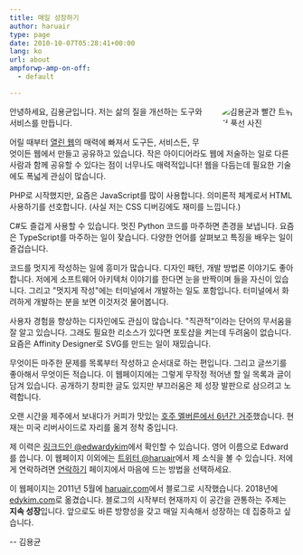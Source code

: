 ```yaml
---
title: 매일 성장하기
author: haruair
type: page
date: 2010-10-07T05:28:41+00:00
lang: ko
url: about
ampforwp-amp-on-off:
  - default

---
```


<img src="/assets/ko/profile-with-twit.png" alt="김용균과 빨간 트위터 풍선 사진" style="border-radius: 100%; max-width: 130px; float: right; margin-left: 30px; margin-bottom: 30px;" />

안녕하세요, 김용균입니다. 저는 삶의 질을 개선하는 도구와 서비스를 만듭니다.

어릴 때부터 [열린 웹](http://tantek.com/2010/281/b1/what-is-the-open-web)의 매력에 빠져서 도구든, 서비스든, 무엇이든 웹에서 만들고 공유하고 있습니다. 작은 아이디어라도 웹에 저술하는 일로 다른 사람과 함께 공유할 수 있다는 점이 너무나도 매력적입니다! 웹을 다듬는데 필요한 기술에도 폭넓게 관심이 많습니다.

PHP로 시작했지만, 요즘은 JavaScript를 많이 사용합니다. 의미론적 체계로서 HTML 사용하기를 선호합니다. (사실 저는 CSS 디버깅에도 재미를 느낍니다.)

C#도 즐겁게 사용할 수 있습니다. 멋진 Python 코드를 마주하면 존경을 보냅니다. 요즘은 TypeScript를 마주하는 일이 잦습니다. 다양한 언어를 살펴보고 특징을 배우는 일이 즐겁습니다.

코드를 멋지게 작성하는 일에 흥미가 많습니다. 디자인 패턴, 개발 방법론 이야기도 좋아합니다. 저에게 소프트웨어 아키텍처 이야기를 한다면 눈을 반짝이며 들을 자신이 있습니다. 그리고 "멋지게 작성"에는 터미널에서 개발하는 일도 포함입니다. 터미널에서 화려하게 개발하는 분을 보면 이것저것 물어봅니다.

사용자 경험을 향상하는 디자인에도 관심이 많습니다. "직관적"이라는 단어의 무서움을 잘 알고 있습니다. 그래도 필요한 리소스가 있다면 포토샵을 켜는데 두려움이 없습니다. 요즘은 Affinity Designer로 SVG를 만드는 일이 재밌습니다.

무엇이든 마주한 문제를 목록부터 작성하고 순서대로 하는 편입니다. 그리고 글쓰기를 좋아해서 무엇이든 적습니다. 이 웹페이지에는 그렇게 무작정 적어낸 할 일 목록과 글이 담겨 있습니다. 공개하기 창피한 글도 있지만 부끄러움은 제 성장 발판으로 삼으려고 노력합니다.

오랜 시간을 제주에서 보내다가 커피가 맛있는 [호주 멜버른에서 6년간 거주](https://edykim.com/ko/category/life-in-australia/)했습니다. 현재는 미국 리버사이드로 자리를 옮겨 정착 중입니다.

제 이력은 [링크드인 @edwardykim](https://linkedin.com/in/edwardykim/)에서 확인할 수 있습니다. 영어 이름으로 Edward를 씁니다. 이 웹페이지 이외에는 [트위터 @haruair](https://twitter.com/haruair/)에서 제 소식을 볼 수 있습니다. 저에게 연락하려면 [연락하기](https://edykim.com/ko/contact/) 페이지에서 마음에 드는 방법을 선택하세요.

이 웹페이지는 2011년 5월에 [haruair.com](https://haruair.com)에서 블로그로 시작했습니다. 2018년에 [edykim.com](https://edykim.com/ko)로 옮겼습니다. 블로그의 시작부터 현재까지 이 공간을 관통하는 주제는 **지속 성장**입니다. 앞으로도 바른 방향성을 갖고 매일 지속해서 성장하는 데 집중하고 싶습니다.

-- 김용균
